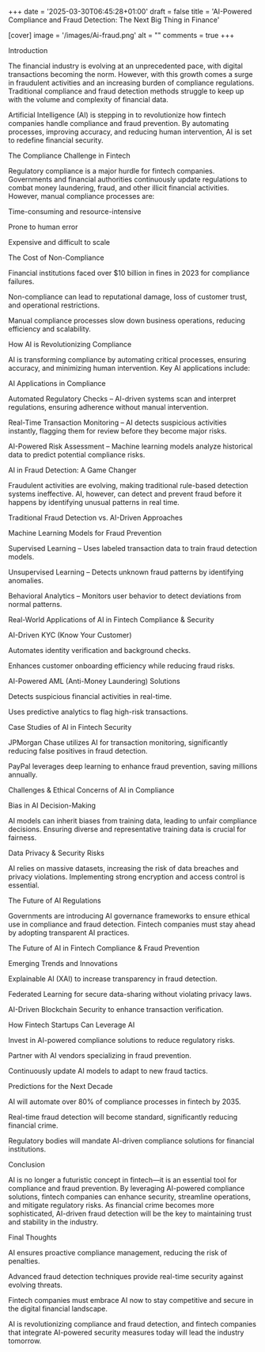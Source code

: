 +++ date = '2025-03-30T06:45:28+01:00' draft = false title = 'AI-Powered Compliance and Fraud Detection: The Next Big Thing in Finance'

[cover] image = '/images/Ai-fraud.png' alt = "" comments = true +++

Introduction

The financial industry is evolving at an unprecedented pace, with digital transactions becoming the norm. However, with this growth comes a surge in fraudulent activities and an increasing burden of compliance regulations. Traditional compliance and fraud detection methods struggle to keep up with the volume and complexity of financial data.

Artificial Intelligence (AI) is stepping in to revolutionize how fintech companies handle compliance and fraud prevention. By automating processes, improving accuracy, and reducing human intervention, AI is set to redefine financial security.

The Compliance Challenge in Fintech

Regulatory compliance is a major hurdle for fintech companies. Governments and financial authorities continuously update regulations to combat money laundering, fraud, and other illicit financial activities. However, manual compliance processes are:

Time-consuming and resource-intensive

Prone to human error

Expensive and difficult to scale

The Cost of Non-Compliance

Financial institutions faced over $10 billion in fines in 2023 for compliance failures.

Non-compliance can lead to reputational damage, loss of customer trust, and operational restrictions.

Manual compliance processes slow down business operations, reducing efficiency and scalability.

How AI is Revolutionizing Compliance

AI is transforming compliance by automating critical processes, ensuring accuracy, and minimizing human intervention. Key AI applications include:

AI Applications in Compliance

Automated Regulatory Checks – AI-driven systems scan and interpret regulations, ensuring adherence without manual intervention.

Real-Time Transaction Monitoring – AI detects suspicious activities instantly, flagging them for review before they become major risks.

AI-Powered Risk Assessment – Machine learning models analyze historical data to predict potential compliance risks.

AI in Fraud Detection: A Game Changer

Fraudulent activities are evolving, making traditional rule-based detection systems ineffective. AI, however, can detect and prevent fraud before it happens by identifying unusual patterns in real time.

Traditional Fraud Detection vs. AI-Driven Approaches

Machine Learning Models for Fraud Prevention

Supervised Learning – Uses labeled transaction data to train fraud detection models.

Unsupervised Learning – Detects unknown fraud patterns by identifying anomalies.

Behavioral Analytics – Monitors user behavior to detect deviations from normal patterns.

Real-World Applications of AI in Fintech Compliance & Security

AI-Driven KYC (Know Your Customer)

Automates identity verification and background checks.

Enhances customer onboarding efficiency while reducing fraud risks.

AI-Powered AML (Anti-Money Laundering) Solutions

Detects suspicious financial activities in real-time.

Uses predictive analytics to flag high-risk transactions.

Case Studies of AI in Fintech Security

JPMorgan Chase utilizes AI for transaction monitoring, significantly reducing false positives in fraud detection.

PayPal leverages deep learning to enhance fraud prevention, saving millions annually.

Challenges & Ethical Concerns of AI in Compliance

Bias in AI Decision-Making

AI models can inherit biases from training data, leading to unfair compliance decisions. Ensuring diverse and representative training data is crucial for fairness.

Data Privacy & Security Risks

AI relies on massive datasets, increasing the risk of data breaches and privacy violations. Implementing strong encryption and access control is essential.

The Future of AI Regulations

Governments are introducing AI governance frameworks to ensure ethical use in compliance and fraud detection. Fintech companies must stay ahead by adopting transparent AI practices.

The Future of AI in Fintech Compliance & Fraud Prevention

Emerging Trends and Innovations

Explainable AI (XAI) to increase transparency in fraud detection.

Federated Learning for secure data-sharing without violating privacy laws.

AI-Driven Blockchain Security to enhance transaction verification.

How Fintech Startups Can Leverage AI

Invest in AI-powered compliance solutions to reduce regulatory risks.

Partner with AI vendors specializing in fraud prevention.

Continuously update AI models to adapt to new fraud tactics.

Predictions for the Next Decade

AI will automate over 80% of compliance processes in fintech by 2035.

Real-time fraud detection will become standard, significantly reducing financial crime.

Regulatory bodies will mandate AI-driven compliance solutions for financial institutions.

Conclusion

AI is no longer a futuristic concept in fintech—it is an essential tool for compliance and fraud prevention. By leveraging AI-powered compliance solutions, fintech companies can enhance security, streamline operations, and mitigate regulatory risks. As financial crime becomes more sophisticated, AI-driven fraud detection will be the key to maintaining trust and stability in the industry.

Final Thoughts

AI ensures proactive compliance management, reducing the risk of penalties.

Advanced fraud detection techniques provide real-time security against evolving threats.

Fintech companies must embrace AI now to stay competitive and secure in the digital financial landscape.

AI is revolutionizing compliance and fraud detection, and fintech companies that integrate AI-powered security measures today will lead the industry tomorrow.
